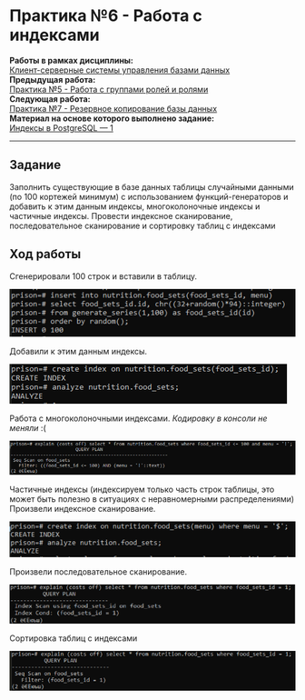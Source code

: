 # Практика №6 - Работа с индексами

**Работы в рамках дисциплины:**  
[Клиент-серверные системы управления базами данных](../README.md)   
**Предыдущая работа:**  
[Практика №5 - Работа с группами ролей и ролями](./Практика%20№5%20-%20Работа%20с%20группами%20ролей%20и%20ролями.md)   
**Следующая работа:**  
[Практика №7 - Резервное копирование базы данных](./Практика%20№7%20-%20Резервное%20копирование%20базы%20данных.md)   
**Материал на основе которого выполнено задание:**  
[Индексы в PostgreSQL — 1](https://habr.com/ru/company/postgrespro/blog/326096/#:~:text=Индексы%20в%20PostgreSQL%20—%20специальные,заново%20по%20информации%20в%20таблице)

---

## Задание

Заполнить существующие в базе данных таблицы случайными данными (по 100 кортежей минимум) с использованием функций-генераторов и добавить к этим данным индексы,  многоколоночные индексы и частичные индексы.
Провести индексное сканирование, последовательное сканирование и сортировку таблиц с индексами

## Ход работы

Сгенерировали 100 строк и вставили в таблицу.

![](../image/p6-1.png)

Добавили к этим данным индексы.

![](../image/p6-2.png)
 
Работа с многоколоночными индексами. *Кодировку в консоли не меняли* :(
 
 ![](../image/p6-3.png)

Частичные индексы (индексируем только часть строк таблицы, это может быть полезно в ситуациях с неравномерными распределениями)  
Произвели индексное сканирование.
 
![](../image/p6-4.png)

Произвели последовательное сканирование.
 
![](../image/p6-5.png)

Сортировка таблиц с индексами

![](../image/p6-6.png)